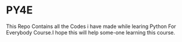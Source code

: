 # PY4E
This Repo Contains all the Codes i have made while learing Python For Everybody Course.I hope this will help some-one learning this course.
